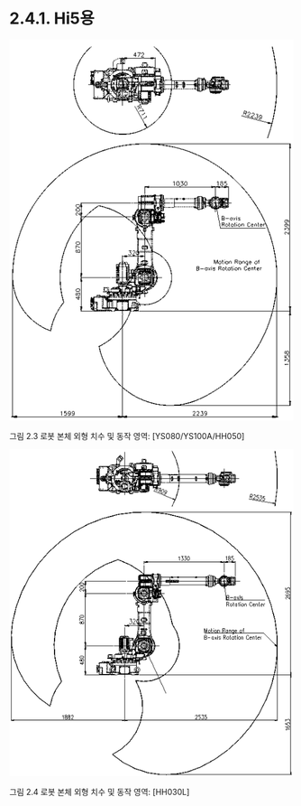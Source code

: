 ﻿# 2.4.1. Hi5용


![](../../_assets/그림_2.3_로봇_본체_외형_치수_및_동작_영역.png)

그림 2.3 로봇 본체 외형 치수 및 동작 영역: [YS080/YS100A/HH050] 

![](../../_assets/그림_2.4_로봇_본체_외형_치수_및_동작_영역.png)

그림 2.4 로봇 본체 외형 치수 및 동작 영역: [HH030L]